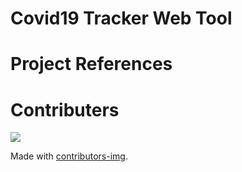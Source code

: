 # Covid19 Tracker Web Tool


# Project References


# Contributers

<a href="https://github.com/AshutoshDash1999/covid-19-india-tracker/graphs/contributors">
  <img src="https://contrib.rocks/image?repo=AshutoshDash1999/covid-19-india-tracker" />
</a>

Made with [contributors-img](https://contrib.rocks).
